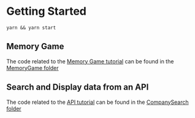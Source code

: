 # Getting Started

`yarn && yarn start`

## Memory Game
The code related to the [Memory Game tutorial](http://localhost:3000/posts/memory-game) can be found in the [MemoryGame folder](https://github.com/Skulsta/inputflows/tree/master/src/views/MemoryGame)


## Search and Display data from an API
The code related to the [API tutorial](https://inputflows.com/posts/technical-test-search-for-and-display-data-from-an-api) can be found in the [CompanySearch folder](https://github.com/Skulsta/inputflows/tree/master/src/views/CompanySearch)

